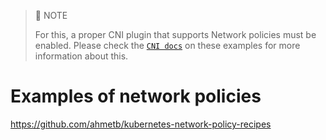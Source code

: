 > :eyes: NOTE
>
> For this, a proper CNI plugin that supports Network policies must be enabled. Please check the [`CNI docs`](../../cni/README.md) on these examples for more information about this.

# Examples of network policies

https://github.com/ahmetb/kubernetes-network-policy-recipes